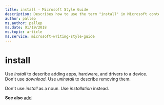 ```yaml
---
title: install - Microsoft Style Guide
description: Describes how to use the term "install" in Microsoft content.
author: pallep
ms.author: pallep
ms.date: 01/19/2018
ms.topic: article
ms.service: microsoft-writing-style-guide
---
```


# install

Use *install* to describe adding apps, hardware, and drivers to a device. Don't use *download.* Use *uninstall* to describe removing them. 

Don't use *install* as a noun. Use *installation* instead.

**See also** [add](~/a-z-word-list-term-collections/a/add.md)
